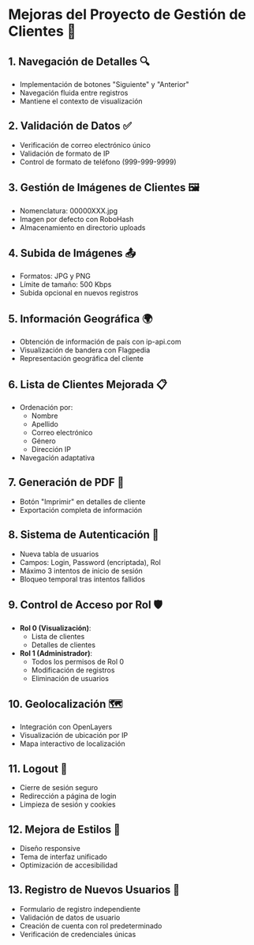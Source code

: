 # Mejoras del Proyecto de Gestión de Clientes 🚀

## 1. Navegación de Detalles 🔍
- Implementación de botones "Siguiente" y "Anterior"
- Navegación fluida entre registros
- Mantiene el contexto de visualización

## 2. Validación de Datos ✅
- Verificación de correo electrónico único
- Validación de formato de IP
- Control de formato de teléfono (999-999-9999)

## 3. Gestión de Imágenes de Clientes 🖼️
- Nomenclatura: 00000XXX.jpg
- Imagen por defecto con RoboHash
- Almacenamiento en directorio uploads

## 4. Subida de Imágenes 📤
- Formatos: JPG y PNG
- Límite de tamaño: 500 Kbps
- Subida opcional en nuevos registros

## 5. Información Geográfica 🌍
- Obtención de información de país con ip-api.com
- Visualización de bandera con Flagpedia
- Representación geográfica del cliente

## 6. Lista de Clientes Mejorada 📋
- Ordenación por:
  - Nombre
  - Apellido
  - Correo electrónico
  - Género
  - Dirección IP
- Navegación adaptativa

## 7. Generación de PDF 📄
- Botón "Imprimir" en detalles de cliente
- Exportación completa de información

## 8. Sistema de Autenticación 🔐
- Nueva tabla de usuarios
- Campos: Login, Password (encriptada), Rol
- Máximo 3 intentos de inicio de sesión
- Bloqueo temporal tras intentos fallidos

## 9. Control de Acceso por Rol 🛡️
- **Rol 0 (Visualización)**:
  - Lista de clientes
  - Detalles de clientes
- **Rol 1 (Administrador)**:
  - Todos los permisos de Rol 0
  - Modificación de registros
  - Eliminación de usuarios

## 10. Geolocalización 🗺️
- Integración con OpenLayers
- Visualización de ubicación por IP
- Mapa interactivo de localización

## 11. Logout 🚪
- Cierre de sesión seguro
- Redirección a página de login
- Limpieza de sesión y cookies

## 12. Mejora de Estilos 🎨
- Diseño responsive
- Tema de interfaz unificado
- Optimización de accesibilidad

## 13. Registro de Nuevos Usuarios 👥
- Formulario de registro independiente
- Validación de datos de usuario
- Creación de cuenta con rol predeterminado
- Verificación de credenciales únicas
